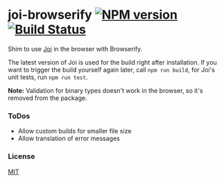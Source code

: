 # joi-browserify [![NPM version][npm-image]][npm-url] [![Build Status][travis-image]][travis-url]

Shim to use [Joi](https://github.com/hapijs/joi) in the browser with Browserify.

The latest version of Joi is used for the build right after installation.
If you want to trigger the build yourself again later, call `npm run build`,
for Joi's unit tests, run `npm run test`.

**Note:** Validation for binary types doesn't work in the browser, so it's
removed from the package.


### ToDos

- Allow custom builds for smaller file size
- Allow translation of error messages


### License

[MIT](LICENSE.txt)

[npm-url]: https://npmjs.org/package/joi-browserify
[npm-image]: http://img.shields.io/npm/v/joi-browserify.svg

[travis-url]: http://travis-ci.org/fhemberger/joi-browserify
[travis-image]: http://img.shields.io/travis/fhemberger/joi-browserify.svg


